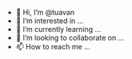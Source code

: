 - 👋 Hi, I’m @tuavan
- 👀 I’m interested in ...
- 🌱 I’m currently learning ...
- 💞️ I’m looking to collaborate on ...
- 📫 How to reach me ...

<!---
tuavan/tuavan is a ✨ special ✨ repository because its `README.md` (this file) appears on your GitHub profile.
You can click the Preview link to take a look at your changes.
--->
